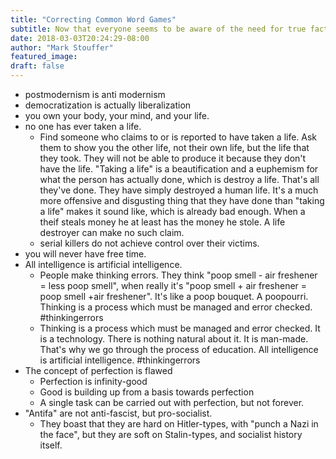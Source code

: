 ```yaml
---
title: "Correcting Common Word Games"
subtitle: Now that everyone seems to be aware of the need for true facts, here is how to grasp them - Eliminate these thinking bugs.
date: 2018-03-03T20:24:29-08:00
author: "Mark Stouffer"
featured_image:
draft: false
---
```

- postmodernism is anti modernism
- democratization is actually liberalization
- you own your body, your mind, and your life.
- no one has ever taken a life.
  - Find someone who claims to or is reported to have taken a life. Ask them to show you the other life, not their own life, but the life that they took. They will not be able to produce it because they don't have the life. "Taking a life" is a beautification and a euphemism for what the person has actually done, which is destroy a life. That's all they've done. They have simply destroyed a human life. It's a much more offensive and disgusting thing that they have done than "taking a life" makes it sound like, which is already bad enough. When a theif steals money he at least has the money he stole. A life destroyer can make no such claim.
  - serial killers do not achieve control over their victims.
- you will never have free time.
- All intelligence is artificial intelligence.
  - People make thinking errors. They think "poop smell - air freshener = less poop smell", when really it's "poop smell + air freshener = poop smell +air freshener". It's like a poop bouquet. A poopourri. Thinking is a process which must be managed and error checked. #thinkingerrors
  - Thinking is a process which must be managed and error checked. It is a technology. There is nothing natural about it. It is man-made. That's why we go through the process of education. All intelligence is artificial intelligence. #thinkingerrors
- The concept of perfection is flawed
  - Perfection is infinity-good
  - Good is building up from a basis towards perfection
  - A single task can be carried out with perfection, but not forever.
- "Antifa" are not anti-fascist, but pro-socialist.
	- They boast that they are hard on Hitler-types, with "punch a Nazi in the face", but they are soft on Stalin-types, and socialist history itself.
